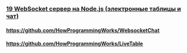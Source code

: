 ### [19 WebSocket сервер на Node.js (электронные таблицы и чат)](https://www.youtube.com/watch?v=Sf7ln3n16ws)

#### https://github.com/HowProgrammingWorks/WebsocketChat

#### https://github.com/HowProgrammingWorks/LiveTable

